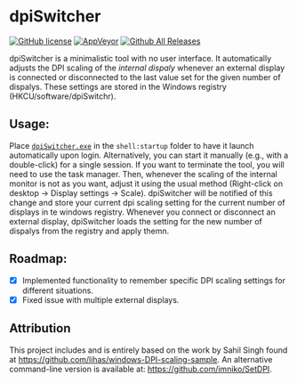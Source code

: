 # dpiSwitcher
[![GitHub license](https://img.shields.io/github/license/jan-glx/dpiswitch.svg)](LICENSE)
[![AppVeyor](https://img.shields.io/appveyor/ci/jan-glx/dpiswitch.svg)](https://ci.appveyor.com/project/jan-glx/dpiswitch)
[![Github All Releases](https://img.shields.io/github/downloads/jan-glx/dpiswitch/total.svg)](https://github.com/jan-glx/dpiSwitch/releases/latest)

dpiSwitcher is a minimalistic tool with no user interface. It automatically adjusts the DPI scaling of the *internal dispaly* whenever an external display is connected or disconnected to the last value set for the given number of dispalys. These settings are stored in the Windows registry (HKCU/software/dpiSwitchr).

## Usage:
Place [`dpiSwitcher.exe`](https://github.com/jan-glx/dpiSwitch/releases/latest/download/dpiSwitcher.exe) in the `shell:startup` folder to have it launch automatically upon login. Alternatively, you can start it manually (e.g., with a double-click) for a single session. If you want to terminate the tool, you will need to use the task manager.
Then, whenever the scaling of the internal monitor is not as you want, adjust it using the usual method (Right-click on desktop -> Display settings -> Scale). dpiSwitcher will be notified of this change and store your current dpi scaling setting for the current number of displays in te windows registry. Whenever you connect or disconnect an external display, dpiSwitcher loads the setting for the new number of dispalys from the registry and apply themn.

## Roadmap:
- [x] Implemented functionality to remember specific DPI scaling settings for different situations.
- [x] Fixed issue with multiple external displays.

## Attribution
This project includes and is entirely based on the work by Sahil Singh found at https://github.com/lihas/windows-DPI-scaling-sample.
An alternative command-line version is available at: https://github.com/imniko/SetDPI.
